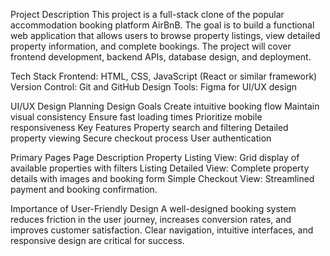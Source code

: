 Project Description
This project is a full-stack clone of the popular accommodation booking platform AirBnB. The goal is to build a functional web application that allows users to browse property listings, view detailed property information, and complete bookings. The project will cover frontend development, backend APIs, database design, and deployment.

Tech Stack
Frontend: HTML, CSS, JavaScript (React or similar framework)
Version Control: Git and GitHub
Design Tools: Figma for UI/UX design

UI/UX Design Planning
Design Goals
Create intuitive booking flow
Maintain visual consistency
Ensure fast loading times
Prioritize mobile responsiveness
Key Features
Property search and filtering
Detailed property viewing
Secure checkout process
User authentication


Primary Pages
    Page	                        Description
Property Listing View:	Grid display of available properties with filters
Listing Detailed View:	Complete property details with images and booking form
Simple Checkout View:	Streamlined payment and booking confirmation.

Importance of User-Friendly Design
A well-designed booking system reduces friction in the user journey, increases conversion rates, and improves customer satisfaction. Clear navigation, intuitive interfaces, and responsive design are critical for success.


